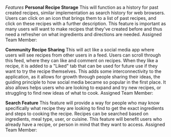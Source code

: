 *Features*
**Personal Recipe Storage**
This will function as a history for past created recipes, similar implementation as search history for web browsers. 
Users can click on an icon that brings them to a list of past recipes, and click on these recipes with a further description.
This feature is important as many users will want to make recipes that they've created before and thus need a refresher
on what ingredients and directions are needed.
Assigned Team Member: 

**Community Recipe Sharing**
This will act like a social media app where users will see recipes from other users in a feed. Users can scroll through this
feed, where they can like and comment on recipes. When they like a recipe, it is added to a "Liked" tab that can be used for
future use if they want to try the recipe themselves. This adds some interconnectivity to the application, as it allows for growth
through people sharing their ideas, the guiding principle to how social media became so popular in the first place. It also allows 
helps users who are looking to expand and try new recipes, or struggling to find new ideas of what to cook.
Assigned Team Member:

**Search Feature**
This feature will provide a way for people who may know specifically what recipe they are looking to find to get the exact 
ingredients and steps to cooking the recipe. Recipes can be searched based on ingredients, meal type, user, or cuisine. This
feature will benefit users who already have a recipe, or person in mind that they want to access. 
Assigned Team Member:
